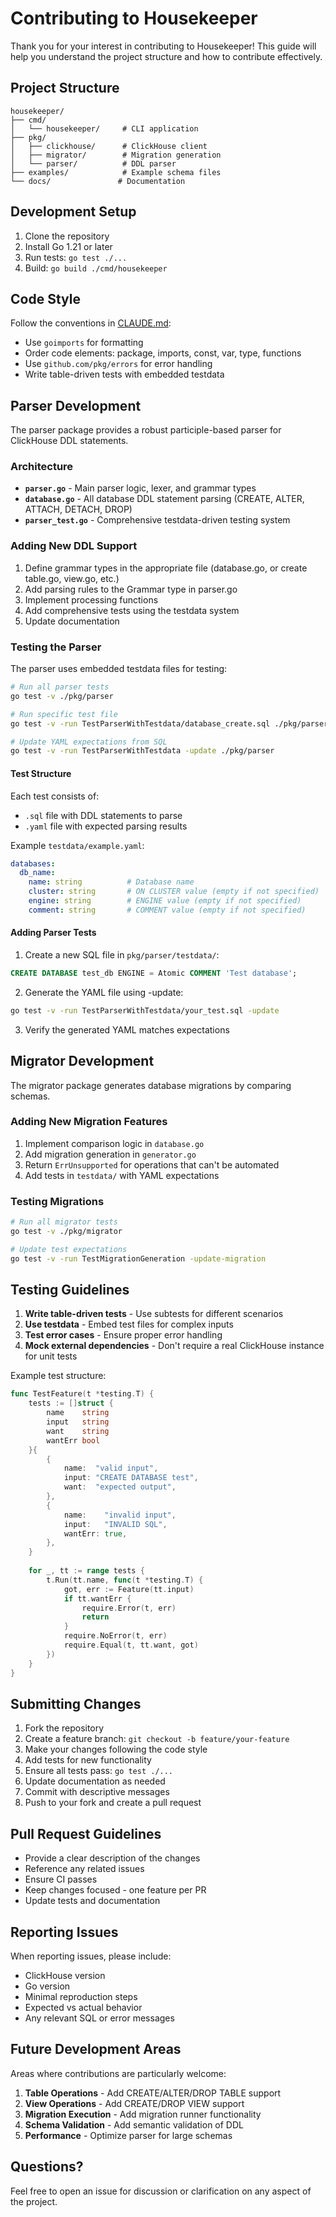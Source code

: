 # Contributing to Housekeeper

Thank you for your interest in contributing to Housekeeper! This guide will help you understand the project structure and how to contribute effectively.

## Project Structure

```
housekeeper/
├── cmd/
│   └── housekeeper/     # CLI application
├── pkg/
│   ├── clickhouse/      # ClickHouse client
│   ├── migrator/        # Migration generation
│   └── parser/          # DDL parser
├── examples/            # Example schema files
└── docs/               # Documentation
```

## Development Setup

1. Clone the repository
2. Install Go 1.21 or later
3. Run tests: `go test ./...`
4. Build: `go build ./cmd/housekeeper`

## Code Style

Follow the conventions in [CLAUDE.md](CLAUDE.md):
- Use `goimports` for formatting
- Order code elements: package, imports, const, var, type, functions
- Use `github.com/pkg/errors` for error handling
- Write table-driven tests with embedded testdata

## Parser Development

The parser package provides a robust participle-based parser for ClickHouse DDL statements.

### Architecture

- **`parser.go`** - Main parser logic, lexer, and grammar types
- **`database.go`** - All database DDL statement parsing (CREATE, ALTER, ATTACH, DETACH, DROP)
- **`parser_test.go`** - Comprehensive testdata-driven testing system

### Adding New DDL Support

1. Define grammar types in the appropriate file (database.go, or create table.go, view.go, etc.)
2. Add parsing rules to the Grammar type in parser.go
3. Implement processing functions
4. Add comprehensive tests using the testdata system
5. Update documentation

### Testing the Parser

The parser uses embedded testdata files for testing:

```bash
# Run all parser tests
go test -v ./pkg/parser

# Run specific test file
go test -v -run TestParserWithTestdata/database_create.sql ./pkg/parser

# Update YAML expectations from SQL
go test -v -run TestParserWithTestdata -update ./pkg/parser
```

#### Test Structure

Each test consists of:
- `.sql` file with DDL statements to parse
- `.yaml` file with expected parsing results

Example `testdata/example.yaml`:
```yaml
databases:
  db_name:
    name: string          # Database name
    cluster: string       # ON CLUSTER value (empty if not specified)
    engine: string        # ENGINE value (empty if not specified)
    comment: string       # COMMENT value (empty if not specified)
```

#### Adding Parser Tests

1. Create a new SQL file in `pkg/parser/testdata/`:
```sql
CREATE DATABASE test_db ENGINE = Atomic COMMENT 'Test database';
```

2. Generate the YAML file using -update:
```bash
go test -v -run TestParserWithTestdata/your_test.sql -update
```

3. Verify the generated YAML matches expectations

## Migrator Development

The migrator package generates database migrations by comparing schemas.

### Adding New Migration Features

1. Implement comparison logic in `database.go`
2. Add migration generation in `generator.go`
3. Return `ErrUnsupported` for operations that can't be automated
4. Add tests in `testdata/` with YAML expectations

### Testing Migrations

```bash
# Run all migrator tests
go test -v ./pkg/migrator

# Update test expectations
go test -v -run TestMigrationGeneration -update-migration
```

## Testing Guidelines

1. **Write table-driven tests** - Use subtests for different scenarios
2. **Use testdata** - Embed test files for complex inputs
3. **Test error cases** - Ensure proper error handling
4. **Mock external dependencies** - Don't require a real ClickHouse instance for unit tests

Example test structure:
```go
func TestFeature(t *testing.T) {
    tests := []struct {
        name    string
        input   string
        want    string
        wantErr bool
    }{
        {
            name:  "valid input",
            input: "CREATE DATABASE test",
            want:  "expected output",
        },
        {
            name:    "invalid input",
            input:   "INVALID SQL",
            wantErr: true,
        },
    }
    
    for _, tt := range tests {
        t.Run(tt.name, func(t *testing.T) {
            got, err := Feature(tt.input)
            if tt.wantErr {
                require.Error(t, err)
                return
            }
            require.NoError(t, err)
            require.Equal(t, tt.want, got)
        })
    }
}
```

## Submitting Changes

1. Fork the repository
2. Create a feature branch: `git checkout -b feature/your-feature`
3. Make your changes following the code style
4. Add tests for new functionality
5. Ensure all tests pass: `go test ./...`
6. Update documentation as needed
7. Commit with descriptive messages
8. Push to your fork and create a pull request

## Pull Request Guidelines

- Provide a clear description of the changes
- Reference any related issues
- Ensure CI passes
- Keep changes focused - one feature per PR
- Update tests and documentation

## Reporting Issues

When reporting issues, please include:
- ClickHouse version
- Go version
- Minimal reproduction steps
- Expected vs actual behavior
- Any relevant SQL or error messages

## Future Development Areas

Areas where contributions are particularly welcome:

1. **Table Operations** - Add CREATE/ALTER/DROP TABLE support
2. **View Operations** - Add CREATE/DROP VIEW support
3. **Migration Execution** - Add migration runner functionality
4. **Schema Validation** - Add semantic validation of DDL
5. **Performance** - Optimize parser for large schemas

## Questions?

Feel free to open an issue for discussion or clarification on any aspect of the project.